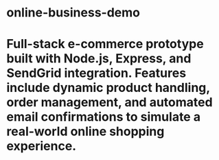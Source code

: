 # online-business-demo
# Full-stack e-commerce prototype built with Node.js, Express, and SendGrid integration. Features include dynamic product handling, order management, and automated email confirmations to simulate a real-world online shopping experience.